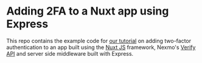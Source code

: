 # Adding 2FA to a Nuxt app using Express

This repo contains the example code for [our tutorial](https://www.nexmo.com/blog/2018/09/11/add-2fa-to-nuxt-with-nexmo-verify-dr) on adding two-factor authentication to an app built using the [Nuxt JS](https://nuxtjs.org) framework, Nexmo's [Verify API](https://developer.nexmo.com/verify/overview) and server side middleware built with Express.
